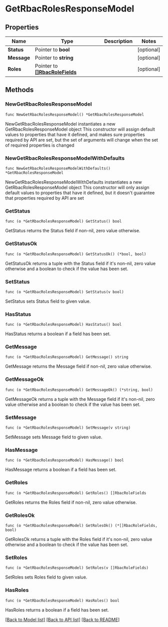 # GetRbacRolesResponseModel

## Properties

Name | Type | Description | Notes
------------ | ------------- | ------------- | -------------
**Status** | Pointer to **bool** |  | [optional] 
**Message** | Pointer to **string** |  | [optional] 
**Roles** | Pointer to [**[]RbacRoleFields**](RbacRoleFields.md) |  | [optional] 

## Methods

### NewGetRbacRolesResponseModel

`func NewGetRbacRolesResponseModel() *GetRbacRolesResponseModel`

NewGetRbacRolesResponseModel instantiates a new GetRbacRolesResponseModel object
This constructor will assign default values to properties that have it defined,
and makes sure properties required by API are set, but the set of arguments
will change when the set of required properties is changed

### NewGetRbacRolesResponseModelWithDefaults

`func NewGetRbacRolesResponseModelWithDefaults() *GetRbacRolesResponseModel`

NewGetRbacRolesResponseModelWithDefaults instantiates a new GetRbacRolesResponseModel object
This constructor will only assign default values to properties that have it defined,
but it doesn't guarantee that properties required by API are set

### GetStatus

`func (o *GetRbacRolesResponseModel) GetStatus() bool`

GetStatus returns the Status field if non-nil, zero value otherwise.

### GetStatusOk

`func (o *GetRbacRolesResponseModel) GetStatusOk() (*bool, bool)`

GetStatusOk returns a tuple with the Status field if it's non-nil, zero value otherwise
and a boolean to check if the value has been set.

### SetStatus

`func (o *GetRbacRolesResponseModel) SetStatus(v bool)`

SetStatus sets Status field to given value.

### HasStatus

`func (o *GetRbacRolesResponseModel) HasStatus() bool`

HasStatus returns a boolean if a field has been set.

### GetMessage

`func (o *GetRbacRolesResponseModel) GetMessage() string`

GetMessage returns the Message field if non-nil, zero value otherwise.

### GetMessageOk

`func (o *GetRbacRolesResponseModel) GetMessageOk() (*string, bool)`

GetMessageOk returns a tuple with the Message field if it's non-nil, zero value otherwise
and a boolean to check if the value has been set.

### SetMessage

`func (o *GetRbacRolesResponseModel) SetMessage(v string)`

SetMessage sets Message field to given value.

### HasMessage

`func (o *GetRbacRolesResponseModel) HasMessage() bool`

HasMessage returns a boolean if a field has been set.

### GetRoles

`func (o *GetRbacRolesResponseModel) GetRoles() []RbacRoleFields`

GetRoles returns the Roles field if non-nil, zero value otherwise.

### GetRolesOk

`func (o *GetRbacRolesResponseModel) GetRolesOk() (*[]RbacRoleFields, bool)`

GetRolesOk returns a tuple with the Roles field if it's non-nil, zero value otherwise
and a boolean to check if the value has been set.

### SetRoles

`func (o *GetRbacRolesResponseModel) SetRoles(v []RbacRoleFields)`

SetRoles sets Roles field to given value.

### HasRoles

`func (o *GetRbacRolesResponseModel) HasRoles() bool`

HasRoles returns a boolean if a field has been set.


[[Back to Model list]](../README.md#documentation-for-models) [[Back to API list]](../README.md#documentation-for-api-endpoints) [[Back to README]](../README.md)


